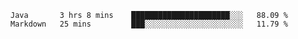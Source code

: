 <!--START_SECTION:waka-->
```text
Java       3 hrs 8 mins    ██████████████████████░░░   88.09 % 
Markdown   25 mins         ███░░░░░░░░░░░░░░░░░░░░░░   11.79 % 
```
<!--END_SECTION:waka-->
